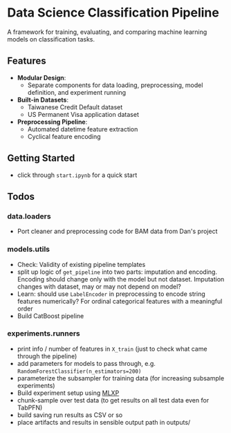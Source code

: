 # Data Science Classification Pipeline

A framework for training, evaluating, and comparing machine learning models on classification tasks.

## Features

- **Modular Design**: 
  - Separate components for data loading, preprocessing, model definition, and experiment running
- **Built-in Datasets**:
  - Taiwanese Credit Default dataset
  - US Permanent Visa application dataset
- **Preprocessing Pipeline**:
  - Automated datetime feature extraction
  - Cyclical feature encoding

## Getting Started
- click through `start.ipynb` for a quick start

## Todos

### data.loaders
- Port cleaner and preprocessing code for BAM data from Dan's project

### models.utils
- Check: Validity of existing pipeline templates
- split up logic of `get_pipeline` into two parts: imputation and encoding. Encoding should change only with the model but not dataset. Imputation changes with dataset, may or may not depend on model? 
- Learn: should use `LabelEncoder` in preprocessing to encode string features numerically? For ordinal categorical features with a meaningful order
- Build CatBoost pipeline

### experiments.runners
- print info / number of features in `X_train` (just to check what came through the pipeline)
- add parameters for models to pass through, e.g. `RandomForestClassifier(n_estimators=200)`
- parameterize the subsampler for training data (for increasing subsample experiments)
- Build experiment setup using [MLXP](https://github.com/inria-thoth/mlxp)
- chunk-sample over test data (to get results on all test data even for TabPFN)
- build saving run results as CSV or so
- place artifacts and results in sensible output path in outputs/